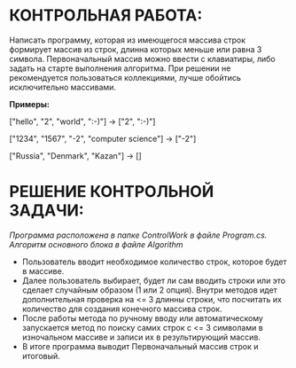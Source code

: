# КОНТРОЛЬНАЯ РАБОТА:
Написать программу, которая из имеющегося массива строк формирует массив из строк, длинна которых меньше или равна 3 символа. Первоначальный массив можно ввести с клавиатиры, либо задать на старте выполнения алгоритма.
При решении не рекомендуется пользоваться коллекциями, лучше обойтись исключительно массивами.

**Примеры:**

["hello", "2", "world", ":-)"] -> ["2", ":-)"]

["1234", "1567", "-2", "computer science"] -> ["-2"]

["Russia", "Denmark", "Kazan"] -> []

# РЕШЕНИЕ КОНТРОЛЬНОЙ ЗАДАЧИ: 

*Программа расположена в папке ControlWork в файле Program.cs. Алгоритм основного блока в файле Algorithm*
* Пользователь вводит необходимое количество строк, которое будет в массиве.
* Далее пользователь выбирает, будет ли сам вводить строки или это сделает случайным образом (1 или 2 опция). Внутри методов идет дополнительная проверка на <= 3 длинны строки, что посчитать их количество для создания конечного массива строк.
* После работы метода по ручному вводу или автоматическому запускается метод по поиску самих строк с <= 3 символами в изночальном массиве и записи их в результирующий массив.
* В итоге программа выводит Первоначальный массив строк и итоговый.
